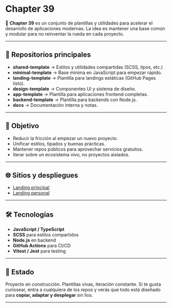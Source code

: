 # Chapter 39

🚀 **Chapter 39** es un conjunto de plantillas y utilidades para acelerar el desarrollo de aplicaciones modernas.
La idea es mantener una base común y modular para no reinventar la rueda en cada proyecto.

---

## 🔹 Repositorios principales

- **shared-template** → Estilos y utilidades compartidas (SCSS, tipos, etc.)
- **minimal-template** → Base mínima en JavaScript para empezar rápido.
- **landing-template** → Plantilla para landings estáticas (GitHub Pages listo).
- **design-template** → Componentes UI y sistema de diseño.
- **app-template** → Plantilla para aplicaciones frontend completas.
- **backend-template** → Plantilla para backends con Node.js.
- **docs** → Documentación interna y notas.

---

## 🎯 Objetivo

- Reducir la fricción al empezar un nuevo proyecto.
- Unificar estilos, tipados y buenas prácticas.
- Mantener repos públicos para aprovechar servicios gratuitos.
- Iterar sobre un ecosistema vivo, no proyectos aislados.

---

## 🌐 Sitios y despliegues

- [Landing principal](https://c39.vasa.me)
- [Landing personal](https://vasa.me)

---

## 🛠️ Tecnologías

- **JavaScript / TypeScript**
- **SCSS** para estilos compartidos
- **Node.js** en backend
- **GitHub Actions** para CI/CD
- **Vitest / Jest** para testing

---

## 📌 Estado

Proyecto en construcción. Plantillas vivas, iteración constante.
Si te gusta curiosear, entra a cualquiera de los repos y verás que todo está diseñado para **copiar, adaptar y desplegar** sin líos.

---
